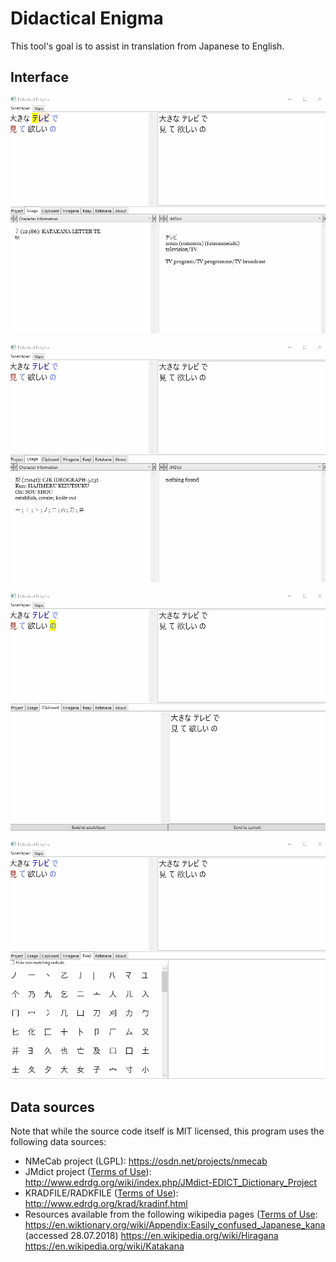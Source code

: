 Didactical Enigma
=================

This tool's goal is to assist in translation from Japanese to English.

Interface
---------

![UI](Docs/1.gif)

![UI](Docs/2.gif)

![UI](Docs/3.gif)

![UI](Docs/4.gif)

Data sources
------------

Note that while the source code itself is MIT licensed, this program uses the following data sources:

- NMeCab project (LGPL):
    https://osdn.net/projects/nmecab
- JMdict project ([Terms of Use](http://www.edrdg.org/edrdg/licence.html)):
    http://www.edrdg.org/wiki/index.php/JMdict-EDICT_Dictionary_Project
- KRADFILE/RADKFILE ([Terms of Use](http://www.edrdg.org/edrdg/licence.html)):
    http://www.edrdg.org/krad/kradinf.html
- Resources available from the following wikipedia pages ([Terms of Use](https://en.wikipedia.org/wiki/Wikipedia:Text_of_Creative_Commons_Attribution-ShareAlike_3.0_Unported_License):
    https://en.wiktionary.org/wiki/Appendix:Easily_confused_Japanese_kana (accessed 28.07.2018)
    https://en.wikipedia.org/wiki/Hiragana
    https://en.wikipedia.org/wiki/Katakana

